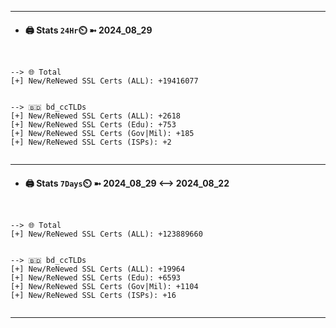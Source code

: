 

---
- #### 🖨️ **Stats** `24Hr`⏲️ ➼ 2024_08_29
```console


--> 🌐 Total
[+] New/ReNewed SSL Certs (ALL): +19416077


--> 🇧🇩 bd_ccTLDs
[+] New/ReNewed SSL Certs (ALL): +2618
[+] New/ReNewed SSL Certs (Edu): +753
[+] New/ReNewed SSL Certs (Gov|Mil): +185
[+] New/ReNewed SSL Certs (ISPs): +2


```

---
- #### 🖨️ **Stats** `7Days`⏲️ ➼ 2024_08_29 <--> 2024_08_22
```console


--> 🌐 Total
[+] New/ReNewed SSL Certs (ALL): +123889660


--> 🇧🇩 bd_ccTLDs
[+] New/ReNewed SSL Certs (ALL): +19964
[+] New/ReNewed SSL Certs (Edu): +6593
[+] New/ReNewed SSL Certs (Gov|Mil): +1104
[+] New/ReNewed SSL Certs (ISPs): +16


```

---

